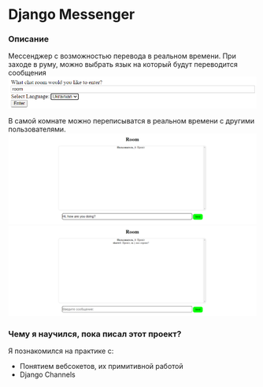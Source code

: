 # Django Messenger

### Описание

Мессенджер с возможностью перевода в реальном времени. При заходе в руму, можно выбрать язык на который будут переводится сообщения
![](pic1.png)

В самой комнате можно переписыватся в реальном времени с другими пользователями.
![](pic2.png)
![](pic3.png)

### Чему я научился, пока писал этот проект?

Я познакомился на практике с:

- Понятием вебсокетов, их примитивной работой
- Django Channels
